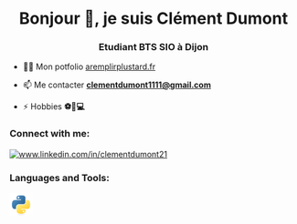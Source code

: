 <h1 align="center">Bonjour 👋, je suis Clément Dumont</h1>
<h3 align="center">Etudiant BTS SIO à Dijon</h3>

- 👨‍💻 Mon potfolio [aremplirplustard.fr](aremplirplustard.fr)

- 📫 Me contacter **clementdumont1111@gmail.com**

- ⚡ Hobbies **⚽💪💻**

<h3 align="left">Connect with me:</h3>
<p align="left">
<a href="https://linkedin.com/in/clementdumont21" target="blank"><img align="center" src="https://raw.githubusercontent.com/rahuldkjain/github-profile-readme-generator/master/src/images/icons/Social/linked-in-alt.svg" alt="www.linkedin.com/in/clementdumont21" height="30" width="40" /></a>
</p>

<h3 align="left">Languages and Tools:</h3>
<p align="left"> <a href="https://www.python.org" target="_blank" rel="noreferrer"> <img src="https://raw.githubusercontent.com/devicons/devicon/master/icons/python/python-original.svg" alt="python" width="40" height="40"/> </a> </p>
